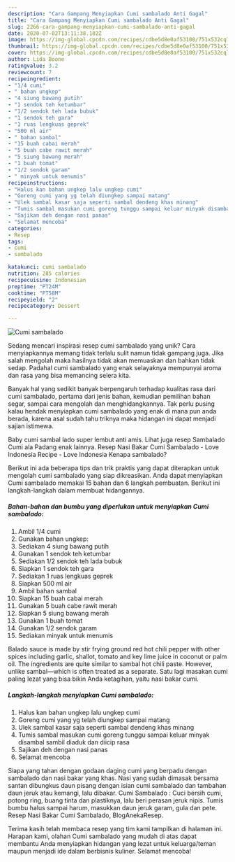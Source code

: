 ```yaml
---
description: "Cara Gampang Menyiapkan Cumi sambalado Anti Gagal"
title: "Cara Gampang Menyiapkan Cumi sambalado Anti Gagal"
slug: 2266-cara-gampang-menyiapkan-cumi-sambalado-anti-gagal
date: 2020-07-02T13:11:38.102Z
image: https://img-global.cpcdn.com/recipes/cdbe5d8e0af53100/751x532cq70/cumi-sambalado-foto-resep-utama.jpg
thumbnail: https://img-global.cpcdn.com/recipes/cdbe5d8e0af53100/751x532cq70/cumi-sambalado-foto-resep-utama.jpg
cover: https://img-global.cpcdn.com/recipes/cdbe5d8e0af53100/751x532cq70/cumi-sambalado-foto-resep-utama.jpg
author: Lida Boone
ratingvalue: 3.2
reviewcount: 7
recipeingredient:
- "1/4 cumi"
- " bahan ungkep"
- "4 siung bawang putih"
- "1 sendok teh ketumbar"
- "1/2 sendok teh lada bubuk"
- "1 sendok teh gara"
- "1 ruas lengkuas geprek"
- "500 ml air"
- " bahan sambal"
- "15 buah cabai merah"
- "5 buah cabe rawit merah"
- "5 siung bawang merah"
- "1 buah tomat"
- "1/2 sendok garam"
- " minyak untuk menumis"
recipeinstructions:
- "Halus kan bahan ungkep lalu ungkep cumi"
- "Goreng cumi yang yg telah diungkep sampai matang"
- "Ulek sambal kasar saja seperti sambal dendeng khas minang"
- "Tumis sambal masukan cumi goreng tunggu sampai keluar minyak disambal sambil diaduk dan diicip rasa"
- "Sajikan deh dengan nasi panas"
- "Selamat mencoba"
categories:
- Resep
tags:
- cumi
- sambalado

katakunci: cumi sambalado 
nutrition: 285 calories
recipecuisine: Indonesian
preptime: "PT24M"
cooktime: "PT58M"
recipeyield: "2"
recipecategory: Dessert

---
```



![Cumi sambalado](https://img-global.cpcdn.com/recipes/cdbe5d8e0af53100/751x532cq70/cumi-sambalado-foto-resep-utama.jpg)

Sedang mencari inspirasi resep cumi sambalado yang unik? Cara menyiapkannya memang tidak terlalu sulit namun tidak gampang juga. Jika salah mengolah maka hasilnya tidak akan memuaskan dan bahkan tidak sedap. Padahal cumi sambalado yang enak selayaknya mempunyai aroma dan rasa yang bisa memancing selera kita.

Banyak hal yang sedikit banyak berpengaruh terhadap kualitas rasa dari cumi sambalado, pertama dari jenis bahan, kemudian pemilihan bahan segar, sampai cara mengolah dan menghidangkannya. Tak perlu pusing kalau hendak menyiapkan cumi sambalado yang enak di mana pun anda berada, karena asal sudah tahu triknya maka hidangan ini dapat menjadi sajian istimewa.

Baby cumi sambal lado super lembut anti amis. Lihat juga resep Sambalado Cumi ala Padang enak lainnya. Resep Nasi Bakar Cumi Sambalado - Love Indonesia Recipe - Love Indonesia Kenapa sambalado?


Berikut ini ada beberapa tips dan trik praktis yang dapat diterapkan untuk mengolah cumi sambalado yang siap dikreasikan. Anda dapat menyiapkan Cumi sambalado memakai 15 bahan dan 6 langkah pembuatan. Berikut ini langkah-langkah dalam membuat hidangannya.

<!--inarticleads1-->

##### Bahan-bahan dan bumbu yang diperlukan untuk menyiapkan Cumi sambalado:

1. Ambil 1/4 cumi
1. Gunakan  bahan ungkep:
1. Sediakan 4 siung bawang putih
1. Gunakan 1 sendok teh ketumbar
1. Sediakan 1/2 sendok teh lada bubuk
1. Siapkan 1 sendok teh gara
1. Sediakan 1 ruas lengkuas geprek
1. Siapkan 500 ml air
1. Ambil  bahan sambal
1. Siapkan 15 buah cabai merah
1. Gunakan 5 buah cabe rawit merah
1. Siapkan 5 siung bawang merah
1. Gunakan 1 buah tomat
1. Gunakan 1/2 sendok garam
1. Sediakan  minyak untuk menumis


Balado sauce is made by stir frying ground red hot chili pepper with other spices including garlic, shallot, tomato and key lime juice in coconut or palm oil. The ingredients are quite similar to sambal hot chili paste. However, unlike sambal—which is often treated as a separate. Satu lagi masakan cumi paling lezat yang bisa bikin Anda ketagihan, yaitu nasi bakar cumi. 

<!--inarticleads2-->

##### Langkah-langkah menyiapkan Cumi sambalado:

1. Halus kan bahan ungkep lalu ungkep cumi
1. Goreng cumi yang yg telah diungkep sampai matang
1. Ulek sambal kasar saja seperti sambal dendeng khas minang
1. Tumis sambal masukan cumi goreng tunggu sampai keluar minyak disambal sambil diaduk dan diicip rasa
1. Sajikan deh dengan nasi panas
1. Selamat mencoba


Siapa yang tahan dengan godaan daging cumi yang berpadu dengan sambalado dan nasi bakar yang khas. Nasi yang sudah dimasak bersama santan dibungkus daun pisang dengan isian cumi sambalado dan tambahan daun jeruk atau kemangi, lalu dibakar. Cumi Sambalado : Cuci bersih cumi, potong ring, buang tinta dan plastiknya, lalu beri perasan jeruk nipis. Tumis bumbu halus sampai harum, masukkan daun jeruk garam, gula dan pete. Resep Nasi Bakar Cumi Sambalado, BlogAnekaResep. 

Terima kasih telah membaca resep yang tim kami tampilkan di halaman ini. Harapan kami, olahan Cumi sambalado yang mudah di atas dapat membantu Anda menyiapkan hidangan yang lezat untuk keluarga/teman maupun menjadi ide dalam berbisnis kuliner. Selamat mencoba!
